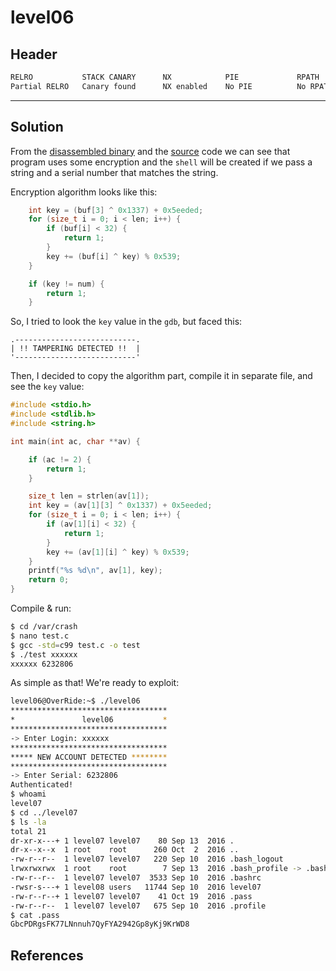 # level06

## Header

```bash
RELRO           STACK CANARY      NX            PIE             RPATH      RUNPATH      FILE
Partial RELRO   Canary found      NX enabled    No PIE          No RPATH   No RUNPATH   /home/users/level06/level06
```

<hr>

## Solution

From the [disassembled binary](./source.s) and the [source](./source.c) code we can see that program uses some
encryption and the `shell` will be created if we pass a string and a serial number that matches the string.

Encryption algorithm looks like this:
```c
    int key = (buf[3] ^ 0x1337) + 0x5eeded;
    for (size_t i = 0; i < len; i++) {
        if (buf[i] < 32) {
            return 1;
        }
        key += (buf[i] ^ key) % 0x539;
    }

    if (key != num) {
        return 1;
    }
```

So, I tried to look the `key` value in the `gdb`, but faced this:
```
.---------------------------.
| !! TAMPERING DETECTED !!  |
'---------------------------'
```

Then, I decided to copy the algorithm part, compile it in separate file, and see the `key` value:
```c
#include <stdio.h>
#include <stdlib.h>
#include <string.h>

int main(int ac, char **av) {

    if (ac != 2) {
        return 1; 
    }

    size_t len = strlen(av[1]);
    int key = (av[1][3] ^ 0x1337) + 0x5eeded;
    for (size_t i = 0; i < len; i++) {
        if (av[1][i] < 32) {
            return 1;
        }
        key += (av[1][i] ^ key) % 0x539;
    }
    printf("%s %d\n", av[1], key);
    return 0;
}
```

Compile & run:
```bash
$ cd /var/crash
$ nano test.c
$ gcc -std=c99 test.c -o test
$ ./test xxxxxx
xxxxxx 6232806
```

As simple as that! We're ready to exploit:
```bash
level06@OverRide:~$ ./level06 
***********************************
*               level06           *
***********************************
-> Enter Login: xxxxxx
***********************************
***** NEW ACCOUNT DETECTED ********
***********************************
-> Enter Serial: 6232806
Authenticated!
$ whoami
level07
$ cd ../level07
$ ls -la
total 21
dr-xr-x---+ 1 level07 level07    80 Sep 13  2016 .
dr-x--x--x  1 root    root      260 Oct  2  2016 ..
-rw-r--r--  1 level07 level07   220 Sep 10  2016 .bash_logout
lrwxrwxrwx  1 root    root        7 Sep 13  2016 .bash_profile -> .bashrc
-rw-r--r--  1 level07 level07  3533 Sep 10  2016 .bashrc
-rwsr-s---+ 1 level08 users   11744 Sep 10  2016 level07
-rw-r--r--+ 1 level07 level07    41 Oct 19  2016 .pass
-rw-r--r--  1 level07 level07   675 Sep 10  2016 .profile
$ cat .pass
GbcPDRgsFK77LNnnuh7QyFYA2942Gp8yKj9KrWD8
```

## References
